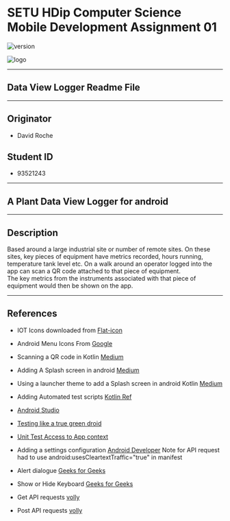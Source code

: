 # SETU HDip Computer Science  Mobile Development Assignment 01

![version](https://img.shields.io/badge/version-0.01.23307-blue.svg) 

![logo](https://wit-hdip-comp-sci-2022-mobile-app-dev.netlify.app/topic---orientation/topic.png)

---

## Data View Logger Readme File

---

## Originator

- David Roche

## Student ID  

- 93521243

---

## A Plant Data View Logger for android

---

## Description

Based around a large industrial site or number of remote sites. On these sites, key pieces of equipment have metrics recorded,  hours running, temperature tank level etc. 
On a walk around an operator logged into the app can scan a QR code attached to that piece of equipment.  
The key metrics from the instruments associated with that piece of equipment would then be shown on the app.  

---

## References

- IOT Icons downloaded from [Flat-icon](https://www.flaticon.com/free-icons/iot)

- Android Menu Icons From [Google](https://fonts.google.com/icons)

- Scanning a QR code in Kotlin [Medium](https://harshitabambure.medium.com/barcode-scanner-and-qr-code-scanner-android-kotlin-b911b1299f65)

- Adding A Splash screen in android [Medium](https://medium.com/geekculture/implementing-the-perfect-splash-screen-in-android-295de045a8dc)

- Using a launcher theme to add
a Splash screen in android Kotlin  [Medium](https://proandroiddev.com/splash-screen-in-android-3bd9552b92a5)

- Adding Automated test scripts [Kotlin Ref](https://kotlinlang.org/docs/jvm-test-using-junit.html#add-dependencies)

- [Android Studio](https://developer.android.com/training/testing/local-tests)

- [Testing like a true green droid](https://www.toptal.com/android/testing-like-a-true-green-droid)  

- [Unit Test Access to App context](https://code.luasoftware.com/tutorials/android/android-instrumented-unit-test-access-application-context)

- Adding a settings configuration
    [Android Developer](https://developer.android.com/develop/ui/views/components/settings#kts)
    Note for API request had to use android:usesCleartextTraffic="true" in manifest

- Alert dialogue [Geeks for Geeks](https://www.geeksforgeeks.org/how-to-create-a-custom-yes-no-dialog-in-android-with-kotlin/)

- Show or Hide Keyboard [Geeks for Geeks](https://www.geeksforgeeks.org/how-to-close-or-hide-android-soft-keyboard-with-kotlin/)


* Get API requests [volly](https://google.github.io/volley/simple.html)

* Post API requests [volly](https://www.geeksforgeeks.org/android-update-data-in-api-using-volley-with-kotlin/)



  
